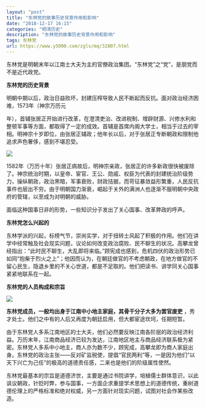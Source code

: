 ```yaml
---
layout: "post"
title: "东林党的故事历史背景作用和影响"
date: "2018-12-17 16:15"
categories: "明清历史"
description: "东林党的故事历史背景作用和影响"
tags: 东林党
url: https://www.y5000.com/zgls/mq/32807.html
---
```






东林党是明朝末年以江南士大夫为主的官僚政治集团。“东林党”之“党”，是朋党而不是近代政党。

**东林党的历史背景**

明朝中期以后，政治日益败坏，封建压榨导致人民不断起而反抗。面对政治经济困难，1573年（神宗万历元

年），首辅张居正开始进行改革，在澄清吏治、改进税制、增辟财源、兴修水利和整顿军事等方面，都取得了一定的成效。首辅是首席内阁大学士，相当于过去的宰相。明神宗十岁即位，由张居正辅政；他年长以后，对于张居正专断朝政和限制他追求声色奢侈，感到不堪忍受。

![](https://img.y5000.com/uploads/allimg/180912/8-1P91210145I05.jpg)

1582年（万历十年）张居正病故后，明神宗亲政，张居正的许多新政很快被废除了。神宗统治时期，以皇帝、宦官、王公、勋戚、权臣为代表的封建统治阶级势力，操纵朝政，政治黑暗，军事衰败，财政拮据，而苛征暴敛益形繁重，人民反抗事件也层出不穷。由于明朝国力渐衰，崛起于关外的满洲人也逐渐不服明朝中央政府的管辖，以至成为对明朝的威胁。

面临这种国事日非的形势，一些知识分子发出了关心国事、改革弊政的呼声。

**东林党怎么兴起的**

东林学派的兴起，标榜气节，崇尚实学，对于扭转士风起了积极的作用。他们在讲学中经常触及社会现实问题，议论如何改变政治腐败、民不聊生的状况。高攀龙曾经指出：“此时民不聊生，大乱即将来临。”顾宪成也感到，危机四伏的政治形势已如同“抱柴于烈火之上”；他因而认为，在朝廷做官的不考虑朝政，在地方做官的不留心民生，隐退乡里的不关心世道，都是不足取的。他们把读书、讲学同关心国事紧紧地联系在一起。

**东林党的人员构成和宗旨**

**![](https://img.y5000.com/uploads/allimg/180912/8-1P912101532512.jpg)**

**东林党成员，一般均出身于江南中小地主家庭，其骨干分子大多为罢官废吏** ，秀才处士。他们之中有的人后又再度为朝廷启用，但大都宦途坎坷，任期短暂。

由于东林党人多系江南地区的士大夫，他们必然要反映江南各阶层的政治经济利益。万历末年，江南商品经济已较为发达，江南地区地主与商品经济联系极为紧密。东林党人多系中小地主，商人亦为数不少，顾宪成，高攀龙即为商人家庭出身。东林党的政治主张——反对矿监税使，提倡“官民两利”等，一是因为他们“以天下兴亡为己任”的极高的道德责任感，二来也是他们的阶级属性使然。

东林党最基本的宗旨是道德济世，主要是通过书院讲学，培植儒士群体意识，以此讽议朝政，针贬时弊，参与国事，一方面企求重提学术思想上的道德传统，重树道德伦理上的严格标准和绝对权威，另一方面针对现实问题，试图对社会作某些改造。
